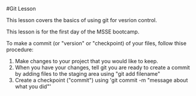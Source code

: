 #Git Lesson 

This lesson covers the basics of using git for vesrion control.

This lesson is for the first day of the MSSE bootcamp.

To make a commit (or "version" or "checkpoint) of your files,
follow thise procedure:

1. Make changes to your project that you would like to keep.
2. When you have your changes, tell git you are ready to create a commit by adding files to the staging area using "git add filename"
3. Create a checkpoint ("commit") using 'git commit -m "message about what you did"'